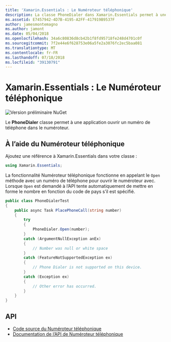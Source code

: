 ```yaml
---
title: 'Xamarin.Essentials : Le Numéroteur téléphonique'
description: La classe PhoneDialer dans Xamarin.Essentials permet à une application ouvrir un numéro de téléphone dans le Numéroteur
ms.assetid: E7457942-4D7B-4195-A2FF-417919B9537F
author: jamesmontemagno
ms.author: jamont
ms.date: 05/04/2018
ms.openlocfilehash: 34a6c80836d8cb42b1f8fd95718fe248d4701c0f
ms.sourcegitcommit: 7f2e44e6f628753e06a5fe2a3076fc2ec5baa081
ms.translationtype: MT
ms.contentlocale: fr-FR
ms.lasthandoff: 07/18/2018
ms.locfileid: "39130791"
---
```

# <a name="xamarinessentials-phone-dialer"></a>Xamarin.Essentials : Le Numéroteur téléphonique

![Version préliminaire NuGet](~/media/shared/pre-release.png)

Le **PhoneDialer** classe permet à une application ouvrir un numéro de téléphone dans le numéroteur.

## <a name="using-phone-dialer"></a>À l’aide du Numéroteur téléphonique

Ajoutez une référence à Xamarin.Essentials dans votre classe :

```csharp
using Xamarin.Essentials;
```

La fonctionnalité Numéroteur téléphonique fonctionne en appelant le `Open` méthode avec un numéro de téléphone pour ouvrir le numéroteur avec. Lorsque `Open` est demandé à l’API tente automatiquement de mettre en forme le nombre en fonction du code de pays s’il est spécifié.

```csharp
public class PhoneDialerTest
{
    public async Task PlacePhoneCall(string number)
    {
        try
        {
            PhoneDialer.Open(number);
        }
        catch (ArgumentNullException anEx)
        {
            // Number was null or white space
        }
        catch (FeatureNotSupportedException ex)
        {
            // Phone Dialer is not supported on this device.
        }
        catch (Exception ex)
        {
            // Other error has occurred.
        }
    }
}
```

## <a name="api"></a>API

- [Code source du Numéroteur téléphonique](https://github.com/xamarin/Essentials/tree/master/Xamarin.Essentials/PhoneDialer)
- [Documentation de l’API de Numéroteur téléphonique](xref:Xamarin.Essentials.PhoneDialer)
